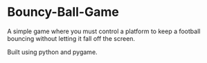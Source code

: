 # Bouncy-Ball-Game
A simple game where you must control a platform to keep a football bouncing without letting it fall off the screen.

Built using python and pygame.
